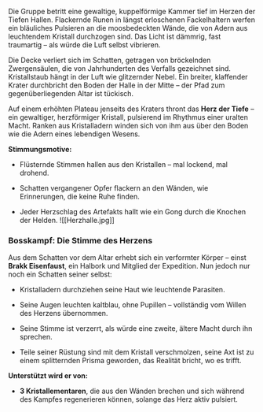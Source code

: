 Die Gruppe betritt eine gewaltige, kuppelförmige Kammer tief im Herzen der Tiefen Hallen. Flackernde Runen in längst erloschenen Fackelhaltern werfen ein bläuliches Pulsieren an die moosbedeckten Wände, die von Adern aus leuchtendem Kristall durchzogen sind. Das Licht ist dämmrig, fast traumartig – als würde die Luft selbst vibrieren.

Die Decke verliert sich im Schatten, getragen von bröckelnden Zwergensäulen, die von Jahrhunderten des Verfalls gezeichnet sind. Kristallstaub hängt in der Luft wie glitzernder Nebel. Ein breiter, klaffender Krater durchbricht den Boden der Halle in der Mitte – der Pfad zum gegenüberliegenden Altar ist tückisch.

Auf einem erhöhten Plateau jenseits des Kraters thront das **Herz der Tiefe** – ein gewaltiger, herzförmiger Kristall, pulsierend im Rhythmus einer uralten Macht. Ranken aus Kristalladern winden sich von ihm aus über den Boden wie die Adern eines lebendigen Wesens.

**Stimmungsmotive:**

- Flüsternde Stimmen hallen aus den Kristallen – mal lockend, mal drohend.
    
- Schatten vergangener Opfer flackern an den Wänden, wie Erinnerungen, die keine Ruhe finden.
    
- Jeder Herzschlag des Artefakts hallt wie ein Gong durch die Knochen der Helden.
![[Herzhalle.jpg]]

### **Bosskampf: Die Stimme des Herzens**

Aus dem Schatten vor dem Altar erhebt sich ein verformter Körper – einst **Brakk Eisenfaust**, ein Halbork und Mitglied der Expedition. Nun jedoch nur noch ein Schatten seiner selbst:

- Kristalladern durchziehen seine Haut wie leuchtende Parasiten.
    
- Seine Augen leuchten kaltblau, ohne Pupillen – vollständig vom Willen des Herzens übernommen.
    
- Seine Stimme ist verzerrt, als würde eine zweite, ältere Macht durch ihn sprechen.
    
- Teile seiner Rüstung sind mit dem Kristall verschmolzen, seine Axt ist zu einem splitternden Prisma geworden, das Realität bricht, wo es trifft.
    

**Unterstützt wird er von:**

- **3 Kristallementaren**, die aus den Wänden brechen und sich während des Kampfes regenerieren können, solange das Herz aktiv pulsiert.
